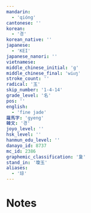 ```yaml
---
mandarin:
  - 'qióng'
cantonese: ''
korean:
  - '경'
korean_native: ''
japanese:
  - 'KEI'
japanese_nanori: ''
vietnamese:
middle_chinese_initial: 'g'
middle_chinese_final: 'wiᴇŋ'
stroke_count: ''
radical: '玉'
skip_number: '1-4-14'
grade_level: '名'
pos: ''
english:
  - 'fine jade'
羅馬字: 'gyeng'
韓文: '경'
joyo_level: ''
hsk_level: ''
hanmun_edu_level: ''
danayo_id: 8737
mc_id: 2386
graphemic_classification: '夐'
stand_in: '瓊玉'
aliases:
  - '琼'
---
```


# Notes
